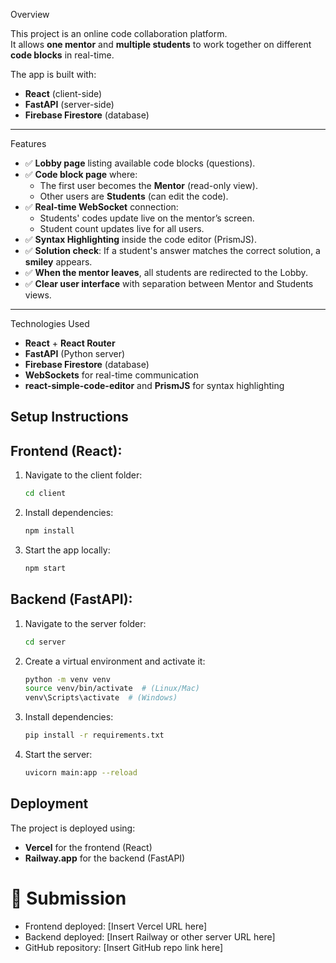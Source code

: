 Overview

This project is an online code collaboration platform.  
It allows **one mentor** and **multiple students** to work together on different **code blocks** in real-time.

The app is built with:
- **React** (client-side)
- **FastAPI** (server-side)
- **Firebase Firestore** (database)

---

Features
- ✅ **Lobby page** listing available code blocks (questions).
- ✅ **Code block page** where:
  - The first user becomes the **Mentor** (read-only view).
  - Other users are **Students** (can edit the code).
- ✅ **Real-time WebSocket** connection:
  - Students' codes update live on the mentor’s screen.
  - Student count updates live for all users.
- ✅ **Syntax Highlighting** inside the code editor (PrismJS).
- ✅ **Solution check**: If a student's answer matches the correct solution, a **smiley** appears.
- ✅ **When the mentor leaves**, all students are redirected to the Lobby.
- ✅ **Clear user interface** with separation between Mentor and Students views.

---

Technologies Used
- **React** + **React Router**
- **FastAPI** (Python server)
- **Firebase Firestore** (database)
- **WebSockets** for real-time communication
- **react-simple-code-editor** and **PrismJS** for syntax highlighting


## Setup Instructions

## Frontend (React):
1. Navigate to the client folder:
   ```bash
   cd client
   ```
2. Install dependencies:
   ```bash
   npm install
   ```
3. Start the app locally:
   ```bash
   npm start
   ```

## Backend (FastAPI):
1. Navigate to the server folder:
   ```bash
   cd server
   ```
2. Create a virtual environment and activate it:
   ```bash
   python -m venv venv
   source venv/bin/activate  # (Linux/Mac)
   venv\Scripts\activate  # (Windows)
   ```
3. Install dependencies:
   ```bash
   pip install -r requirements.txt
   ```
4. Start the server:
   ```bash
   uvicorn main:app --reload
   ```


## Deployment
The project is deployed using:
- **Vercel** for the frontend (React)
- **Railway.app** for the backend (FastAPI)

# 🎯 Submission
- Frontend deployed: [Insert Vercel URL here]
- Backend deployed: [Insert Railway or other server URL here]
- GitHub repository: [Insert GitHub repo link here]
